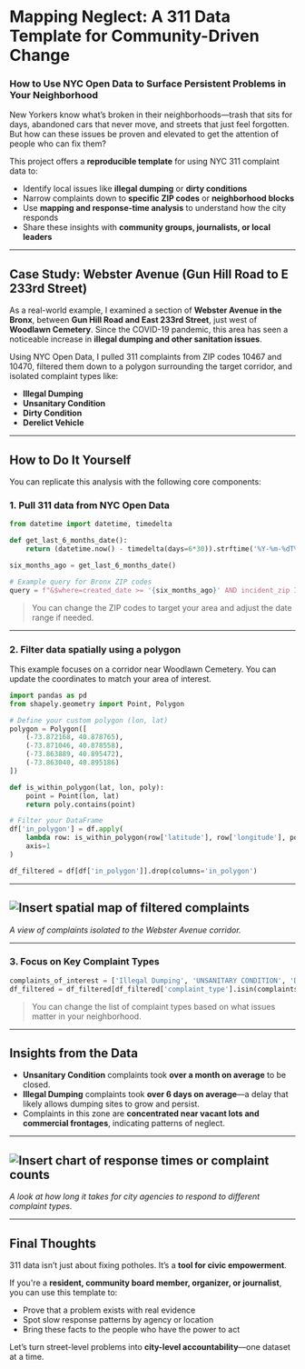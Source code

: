 # Mapping Neglect: A 311 Data Template for Community-Driven Change

### How to Use NYC Open Data to Surface Persistent Problems in Your Neighborhood

New Yorkers know what’s broken in their neighborhoods—trash that sits for days, abandoned cars that never move, and streets that just feel forgotten. But how can these issues be proven and elevated to get the attention of people who can fix them?

This project offers a **reproducible template** for using NYC 311 complaint data to:

- Identify local issues like **illegal dumping** or **dirty conditions**
- Narrow complaints down to **specific ZIP codes** or **neighborhood blocks**
- Use **mapping and response-time analysis** to understand how the city responds
- Share these insights with **community groups, journalists, or local leaders**

---

## Case Study: Webster Avenue (Gun Hill Road to E 233rd Street)

As a real-world example, I examined a section of **Webster Avenue in the Bronx**, between **Gun Hill Road and East 233rd Street**, just west of **Woodlawn Cemetery**. Since the COVID-19 pandemic, this area has seen a noticeable increase in **illegal dumping and other sanitation issues**.

Using NYC Open Data, I pulled 311 complaints from ZIP codes 10467 and 10470, filtered them down to a polygon surrounding the target corridor, and isolated complaint types like:

- **Illegal Dumping**
- **Unsanitary Condition**
- **Dirty Condition**
- **Derelict Vehicle**

---

## How to Do It Yourself

You can replicate this analysis with the following core components:

### 1. Pull 311 data from NYC Open Data

```python
from datetime import datetime, timedelta

def get_last_6_months_date():
    return (datetime.now() - timedelta(days=6*30)).strftime('%Y-%m-%dT%H:%M:%S')

six_months_ago = get_last_6_months_date()

# Example query for Bronx ZIP codes
query = f"&$where=created_date >= '{six_months_ago}' AND incident_zip IN('10467', '10470')"
````

> You can change the ZIP codes to target your area and adjust the date range if needed.

---

### 2. Filter data spatially using a polygon

This example focuses on a corridor near Woodlawn Cemetery. You can update the coordinates to match your area of interest.

```python
import pandas as pd
from shapely.geometry import Point, Polygon

# Define your custom polygon (lon, lat)
polygon = Polygon([
    (-73.872168, 40.878765),
    (-73.871046, 40.878558),
    (-73.863889, 40.895472),
    (-73.863040, 40.895186)
])

def is_within_polygon(lat, lon, poly):
    point = Point(lon, lat)
    return poly.contains(point)

# Filter your DataFrame
df['in_polygon'] = df.apply(
    lambda row: is_within_polygon(row['latitude'], row['longitude'], polygon),
    axis=1
)

df_filtered = df[df['in_polygon']].drop(columns='in_polygon')
```

---

## ![Insert spatial map of filtered complaints](path-to-image-1.png)

*A view of complaints isolated to the Webster Avenue corridor.*

---

### 3. Focus on Key Complaint Types

```python
complaints_of_interest = ['Illegal Dumping', 'UNSANITARY CONDITION', 'Dirty Condition', 'Derelict Vehicle']
df_filtered = df_filtered[df_filtered['complaint_type'].isin(complaints_of_interest)].copy()
```

> You can change the list of complaint types based on what issues matter in your neighborhood.

---

## Insights from the Data

* **Unsanitary Condition** complaints took **over a month on average** to be closed.
* **Illegal Dumping** complaints took **over 6 days on average**—a delay that likely allows dumping sites to grow and persist.
* Complaints in this zone are **concentrated near vacant lots and commercial frontages**, indicating patterns of neglect.

---

## ![Insert chart of response times or complaint counts](path-to-image-2.png)

*A look at how long it takes for city agencies to respond to different complaint types.*

---

## Final Thoughts

311 data isn’t just about fixing potholes. It’s a **tool for civic empowerment**.

If you're a **resident, community board member, organizer, or journalist**, you can use this template to:

* Prove that a problem exists with real evidence
* Spot slow response patterns by agency or location
* Bring these facts to the people who have the power to act

Let’s turn street-level problems into **city-level accountability**—one dataset at a time.
